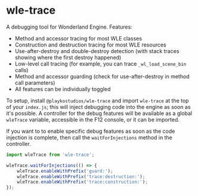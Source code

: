 # wle-trace

A debugging tool for Wonderland Engine. Features:
- Method and accessor tracing for most WLE classes
- Construction and destruction tracing for most WLE resources
- Use-after-destroy and double-destroy detection (with stack traces showing where the first destroy happened)
- Low-level call tracing (for example, you can trace `_wl_load_scene_bin` calls)
- Method and accessor guarding (check for use-after-destroy in method call parameters)
- All features can be individually toggled

To setup, install `@playkostudios/wle-trace` and import `wle-trace` at the top
of your `index.js`; this will inject debugging code into the engine as soon as
it's possible. A controller for the debug features will be available as a global
`wleTrace` variable, accessible in the F12 console, or it can be imported.

If you want to to enable specific debug features as soon as the code injection
is complete, then call the `waitForInjections` method in the controller.
```js
import wleTrace from 'wle-trace';

wleTrace.waitForInjections(() => {
    wleTrace.enableWithPrefix('guard:');
    wleTrace.enableWithPrefix('trace:destruction:');
    wleTrace.enableWithPrefix('trace:construction:');
});
```
